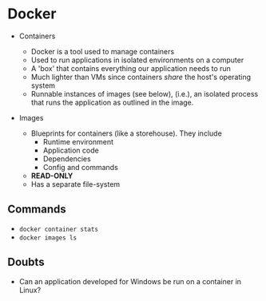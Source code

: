 # Docker

-   Containers
    -   Docker is a tool used to manage containers
    -   Used to run applications in isolated environments on a computer
    -   A 'box' that contains everything our application needs to run
    -   Much lighter than VMs since containers *share* the host's operating system
    -   Runnable instances of images (see below), (i.e.), an isolated process that runs the application as outlined in the image.

-   Images
    -   Blueprints for containers (like a storehouse). They include
        -   Runtime environment
        -   Application code
        -   Dependencies
        -   Config and commands
    -   **READ-ONLY**
    -   Has a separate file-system

## Commands
-   `docker container stats`
-   `docker images ls`

## Doubts
-   Can an application developed for Windows be run on a container in Linux?
